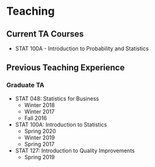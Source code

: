 # Teaching

## Current TA Courses

- STAT 100A - Introduction to Probability and Statistics

## Previous Teaching Experience

### Graduate TA

- STAT 048: Statistics for Business
  * Winter 2018
  * Winter 2017
  * Fall 2016
- STAT 100A: Introduction to Statistics
  * Spring 2020
  * Winter 2019
  * Spring 2017
- STAT 127: Introduction to Quality Improvements
  * Spring 2019
